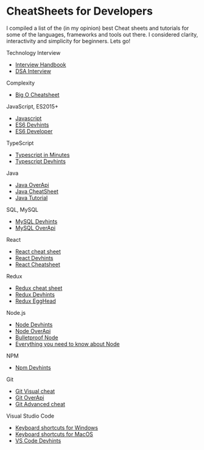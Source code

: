 # CheatSheets for Developers 
I compiled a list of the (in my opinion) best Cheat sheets and tutorials for some of the languages, frameworks and tools out there. I considered clarity, interactivity and simplicity for beginners. Lets go!

Technology Interview
- [Interview Handbook ](https://yangshun.github.io/tech-interview-handbook/cheatsheet/)
- [DSA Interview](https://github.com/TSiege/Tech-Interview-Cheat-Sheet)

Complexity
- [Big O Cheatsheet](http://cooervo.github.io/Algorithms-DataStructures-BigONotation/)

JavaScript, ES2015+
- [Javascript](https://htmlcheatsheet.com/js/)
- [ES6 Devhints](https://devhints.io/es6)
- [ES6 Developer](http://www.developer-cheatsheets.com/es6)

TypeScript
- [Typescript in Minutes](https://learnxinyminutes.com/docs/typescript/)
- [Typescript Devhints](https://devhints.io/typescript)

Java
- [Java OverApi](https://overapi.com/java)
- [Java CheatSheet](https://cheatography.com/son9912/cheat-sheets/java-oop-concept/)
- [Java Tutorial](https://www.educba.com/category/software-development/software-development-tutorials/java-tutorial/)

SQL, MySQL
- [MySQL Devhints](https://devhints.io/mysql)
- [MySQL OverApi](https://overapi.com/mysql)

React
- [React cheat sheet](http://www.developer-cheatsheets.com/react)
- [React Devhints](https://devhints.io/react)
- [React Cheatsheet](https://dev.to/codeartistryio/the-react-cheatsheet-for-2020-real-world-examples-4hgg)

Redux
- [Redux cheat sheet](http://www.developer-cheatsheets.com/redux)
- [Redux Devhints](https://devhints.io/redux)
- [Redux EggHead](https://github.com/linkmesrl/react-journey-2016/blob/master/resources/egghead-redux-cheat-sheet-3-2-1.pdf)

Node.js
- [Node Devhints](https://devhints.io/nodejs)
- [Node OverApi](https://overapi.com/nodejs)
- [Bulletproof Node](https://dev.to/santypk4/bulletproof-node-js-project-architecture-4epf)
- [Everything you need to know about Node](https://dev.to/jorge_rockr/everything-you-need-to-know-about-node-js-lnc)

NPM
- [Npm Devhints](https://devhints.io/npm)

Git
- [Git Visual cheat](http://www.ndpsoftware.com/git-cheatsheet.html)
- [Git OverApi](https://overapi.com/git)
- [Git Advanced cheat](https://dev.to/maxpou/git-cheat-sheet-advanced-3a17)


Visual Studio Code

- [Keyboard shortcuts for Windows](https://code.visualstudio.com/shortcuts/keyboard-shortcuts-windows.pdf)
- [Keyboard shortcuts for MacOS](https://code.visualstudio.com/shortcuts/keyboard-shortcuts-macos.pdf)
- [VS Code Devhints](https://devhints.io/vscode)

